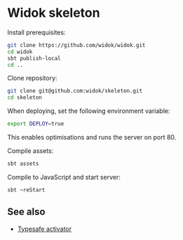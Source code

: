 # Widok skeleton
Install prerequisites:

```bash
git clone https://github.com/widok/widok.git
cd widok
sbt publish-local
cd ..
```

Clone repository:

```bash
git clone git@github.com:widok/skeleton.git
cd skeleton
```

When deploying, set the following environment variable:

```bash
export DEPLOY=true
```

This enables optimisations and runs the server on port 80.

Compile assets:

```bash
sbt assets
```

Compile to JavaScript and start server:

```bash
sbt ~reStart
```

## See also
* [Typesafe activator](https://www.typesafe.com/activator/template/widok-skeleton)
